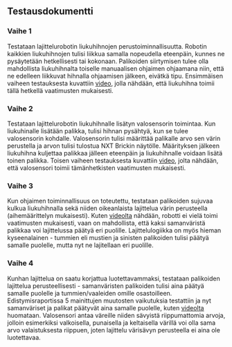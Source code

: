 ## Testausdokumentti

### Vaihe 1
Testataan lajittelurobotin liukuhihnojen perustoiminnallisuutta. Robotin kaikkien liukuhihnojen tulisi liikkua samalla nopeudella eteenpäin, kunnes ne pysäytetään hetkellisesti tai kokonaan. Palikoiden siirtymisen tulee olla mahdollista liukuhihnalta toiselle manuaalisen ohjaimen ohjaamana niin, että ne edelleen liikkuvat hihnalla ohjaamisen jälkeen, eivätkä tipu. Ensimmäisen vaiheen testauksesta kuvattiin [video](https://www.dropbox.com/s/6gfreld1poeap2l/File%2028.12.2017%2023.41.34.mov?dl=0), jolla nähdään, että liukuhihna toimii tällä hetkellä vaatimusten mukaisesti.

### Vaihe 2
Testataan lajittelurobotin liukuhihnalle lisätyn valosensorin toimintaa. Kun liukuhinalle lisätään palikka, tulisi hihnan pysähtyä, kun se tulee valosensorin kohdalle. Valosensorin tulisi määrittää palikalle arvo sen värin perustella ja arvon tulisi tulostua NXT Brickin näytölle. Määrityksen jälkeen liukuhihna kuljettaa palikkaa jälleen eteenpäin ja liukuhihnalle voidaan lisätä toinen palikka. Toisen vaiheen testauksesta kuvattiin [video](https://www.dropbox.com/s/mchb3pmm52nt5f5/MVI_7975.MOV?dl=0), jolta nähdään, että valosensori toimii tämänhetkisten vaatimusten mukaisesti.

### Vaihe 3
Kun ohjaimen toiminnallisuus on toteutettu, testataan palikoiden sujuvaa kulkua liukuhihnalla sekä niiden oikeanlaista lajittelua värin perusteella (aihemäärittelyn mukaisesti). Kuten [videolta](https://www.dropbox.com/s/jcktb20et3ykc7r/File%208.1.2018%2018.47.58.mov?dl=0) nähdään, robotti ei vielä toimi vaatimusten mukaisesti, vaan on mahdollista, että kaksi samanväristä palikkaa voi lajittelussa päätyä eri puolille. Lajittelulogiikka on myös hieman kyseenalainen - tummien eli mustien ja sinisten palikoiden tulisi päätyä samalle puolelle, mutta nyt ne lajitellaan eri puolille.

### Vaihe 4
Kunhan lajittelua on saatu korjattua luotettavammaksi, testataan palikoiden lajittelua perusteellisesti - samanväristen palikoiden tulisi aina päätyä samalle puolelle ja tummien/vaaleiden omille osastoilleen. Edistymisraportissa 5 mainittujen muutosten vaikutuksia testattiin ja nyt samanväriset ja palikat päätyvät aina samalle puolelle, kuten [videolta](https://www.dropbox.com/s/vsh96c9fxojkvdj/MVI_7978.MOV?dl=0) huomataan. Valosensori antaa väreille niiden sävyistä riippumattomia arvoja, jolloin esimerkiksi valkoisella, punaisella ja keltaisella värillä voi olla sama arvo valaistuksesta riippuen, joten lajittelu värisävyn perusteella ei aina ole luotettavaa.
